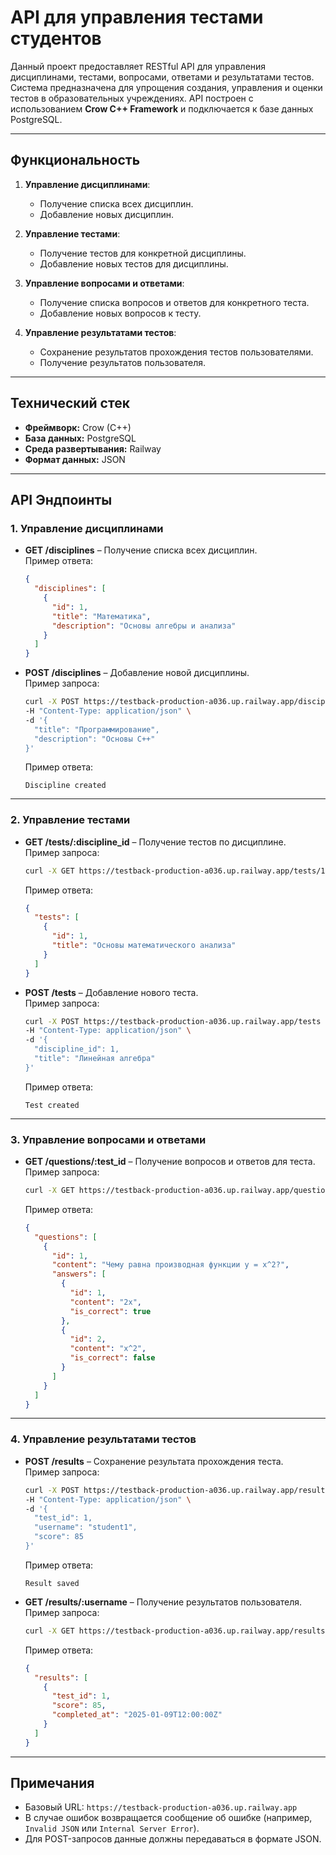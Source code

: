 # **API для управления тестами студентов**

Данный проект предоставляет RESTful API для управления дисциплинами, тестами, вопросами, ответами и результатами тестов. Система предназначена для упрощения создания, управления и оценки тестов в образовательных учреждениях. API построен с использованием **Crow C++ Framework** и подключается к базе данных PostgreSQL.

---

## **Функциональность**

1. **Управление дисциплинами**:
   - Получение списка всех дисциплин.
   - Добавление новых дисциплин.

2. **Управление тестами**:
   - Получение тестов для конкретной дисциплины.
   - Добавление новых тестов для дисциплины.

3. **Управление вопросами и ответами**:
   - Получение списка вопросов и ответов для конкретного теста.
   - Добавление новых вопросов к тесту.

4. **Управление результатами тестов**:
   - Сохранение результатов прохождения тестов пользователями.
   - Получение результатов пользователя.

---

## **Технический стек**

- **Фреймворк:** Crow (C++)  
- **База данных:** PostgreSQL  
- **Среда развертывания:** Railway  
- **Формат данных:** JSON  

---

## **API Эндпоинты**

### **1. Управление дисциплинами**
- **GET /disciplines** – Получение списка всех дисциплин.  
  Пример ответа:
  ```json
  {
    "disciplines": [
      {
        "id": 1,
        "title": "Математика",
        "description": "Основы алгебры и анализа"
      }
    ]
  }
  ```

- **POST /disciplines** – Добавление новой дисциплины.  
  Пример запроса:
  ```bash
  curl -X POST https://testback-production-a036.up.railway.app/disciplines \
  -H "Content-Type: application/json" \
  -d '{
    "title": "Программирование",
    "description": "Основы C++"
  }'
  ```
  Пример ответа:
  ```text
  Discipline created
  ```

---

### **2. Управление тестами**
- **GET /tests/:discipline_id** – Получение тестов по дисциплине.  
  Пример запроса:
  ```bash
  curl -X GET https://testback-production-a036.up.railway.app/tests/1
  ```
  Пример ответа:
  ```json
  {
    "tests": [
      {
        "id": 1,
        "title": "Основы математического анализа"
      }
    ]
  }
  ```

- **POST /tests** – Добавление нового теста.  
  Пример запроса:
  ```bash
  curl -X POST https://testback-production-a036.up.railway.app/tests \
  -H "Content-Type: application/json" \
  -d '{
    "discipline_id": 1,
    "title": "Линейная алгебра"
  }'
  ```
  Пример ответа:
  ```text
  Test created
  ```

---

### **3. Управление вопросами и ответами**
- **GET /questions/:test_id** – Получение вопросов и ответов для теста.  
  Пример запроса:
  ```bash
  curl -X GET https://testback-production-a036.up.railway.app/questions/1
  ```
  Пример ответа:
  ```json
  {
    "questions": [
      {
        "id": 1,
        "content": "Чему равна производная функции y = x^2?",
        "answers": [
          {
            "id": 1,
            "content": "2x",
            "is_correct": true
          },
          {
            "id": 2,
            "content": "x^2",
            "is_correct": false
          }
        ]
      }
    ]
  }
  ```

---

### **4. Управление результатами тестов**
- **POST /results** – Сохранение результата прохождения теста.  
  Пример запроса:
  ```bash
  curl -X POST https://testback-production-a036.up.railway.app/results \
  -H "Content-Type: application/json" \
  -d '{
    "test_id": 1,
    "username": "student1",
    "score": 85
  }'
  ```
  Пример ответа:
  ```text
  Result saved
  ```

- **GET /results/:username** – Получение результатов пользователя.  
  Пример запроса:
  ```bash
  curl -X GET https://testback-production-a036.up.railway.app/results/student1
  ```
  Пример ответа:
  ```json
  {
    "results": [
      {
        "test_id": 1,
        "score": 85,
        "completed_at": "2025-01-09T12:00:00Z"
      }
    ]
  }
  ```

---

## **Примечания**
- Базовый URL: `https://testback-production-a036.up.railway.app`
- В случае ошибок возвращается сообщение об ошибке (например, `Invalid JSON` или `Internal Server Error`).
- Для POST-запросов данные должны передаваться в формате JSON.